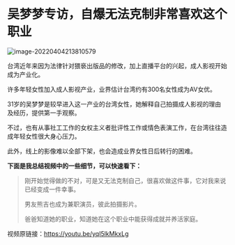 # 吴梦梦专访，自爆无法克制非常喜欢这个职业

![image-20220404213810579](https://ossimg.yzitc.com/2022/04/04/1d549fa64b1dc.png)

台湾近年来因为法律针对猥亵出版品的修改，加上直播平台的兴起，成人影视开始成为产业化。

许多年轻女性加入成人影视产业，业界估计台湾约有300名女性成为AV女优。

31岁的吴梦梦是较早进入这一产业的台湾女性，她解释自己拍摄成人影视的理由及经历，提供第一手观察。

不过，也有从事社工工作的女权主义者批评性工作或情色表演工作，在台湾往往造成年轻女性很大身心压力。

此外，线上的影像难以全部下架，也会造成业界女性日后转行的困难。

**下面是我总结视频中的一些细节，可以快速看下：**

> 刚开始觉得做的不对，可是又无法克制自己，很喜欢做这件事，它对我来说已经变成一件幸事。
>
> 男友熊吉也成为兼职演员，彼此拍摄影片。
>
> 爸爸知道她的职业，知道她在这个职业中能获得成就并养活家庭。

视频原链接：https://youtu.be/yqI5lkMkxLg


